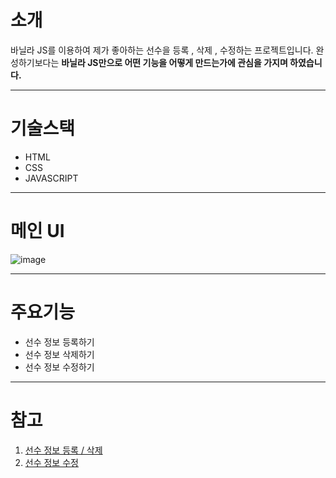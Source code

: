 # 소개 

바닐라 JS를 이용하여 제가 좋아하는 선수을 등록 , 삭제 , 수정하는 프로젝트입니다. 
완성하기보다는  **바닐라 JS만으로 어떤 기능을 어떻게 만드는가에 관심을 가지며 하였습니다.** 

---

# 기술스택 

- HTML
- CSS
- JAVASCRIPT

---

# 메인 UI

![image](https://github.com/Andante23/vanilajs/assets/98266983/af447303-b622-4107-bbe7-21f2f9a3a24b)

---

# 주요기능 

- 선수 정보 등록하기
- 선수 정보 삭제하기
- 선수 정보 수정하기

---

# 참고 

 1. <a href="https://andante20001104.tistory.com/155">선수 정보 등록 / 삭제 </a>
 2. <a href="https://andante20001104.tistory.com/156">선수 정보 수정</a>
